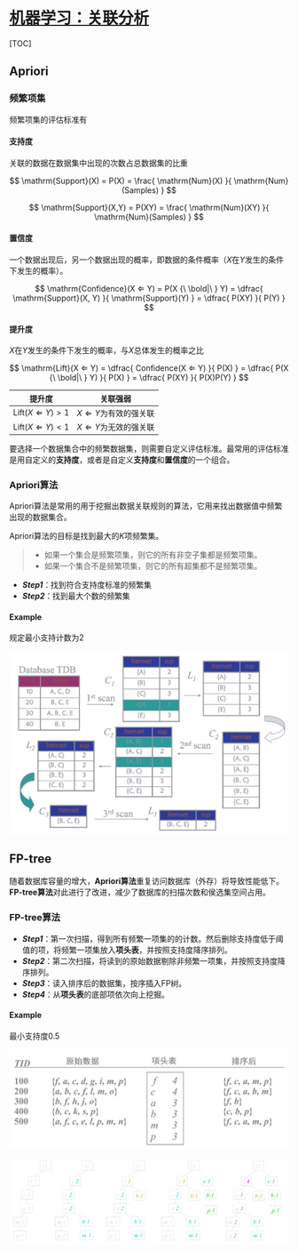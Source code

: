 <link rel='stylesheet' href='../../style/index.css'>
<script src='../../style/index.js'></script>

# [机器学习：关联分析](./index.html)

[TOC]

## Apriori

### 频繁项集

频繁项集的评估标准有

#### 支持度

关联的数据在数据集中出现的次数占总数据集的比重

$$
    \mathrm{Support}(X) = P(X) 
        = \frac{
            \mathrm{Num}(X)
        }{
            \mathrm{Num}(Samples)
        }
$$

$$
    \mathrm{Support}(X,Y) = P(XY) 
        = \frac{
            \mathrm{Num}(XY)
        }{
            \mathrm{Num}(Samples)
        }
$$

#### 置信度

一个数据出现后，另一个数据出现的概率，即数据的条件概率（$X$在$Y$发生的条件下发生的概率）。

$$
    \mathrm{Confidence}(X ⇐ Y)
        = P(X {\ \bold|\ } Y)
        = \dfrac{
            \mathrm{Support}(X, Y)
        }{
            \mathrm{Support}(Y)
        }
        = \dfrac{
            P(XY)
        }{
            P(Y)
        }
$$

#### 提升度

$X$在$Y$发生的条件下发生的概率，与$X$总体发生的概率之比

$$
    \mathrm{Lift}(X ⇐ Y)
        = \dfrac{
            Confidence(X ⇐ Y)
        }{
            P(X)
        }
        = \dfrac{ 
            P(X {\ \bold|\ } Y)
        }{ 
            P(X)
        }
        = \dfrac{
            P(XY)
        }{
            P(X)P(Y)
        }
$$

| 提升度 | 关联强弱 |
| - | - |
| $\mathrm{Lift}(X ⇐ Y) > 1$ | $X ⇐ Y$为有效的强关联 |
| $\mathrm{Lift}(X ⇐ Y) < 1$ | $X ⇐ Y$为无效的强关联 |

<span class='highlight'>要选择一个数据集合中的频繁数据集，则需要自定义评估标准。最常用的评估标准是用自定义的**支持度**，或者是自定义**支持度**和**置信度**的一个组合。</span>

### Apriori算法

Apriori算法是常用的用于挖掘出数据关联规则的算法，它用来找出数据值中频繁出现的数据集合。

Apriori算法的目标是找到最大的$K$项频繁集。

>- 如果一个集合是频繁项集，则它的所有非空子集都是频繁项集。
>- 如果一个集合不是频繁项集，则它的所有超集都不是频繁项集。

- ***Step1***：找到符合支持度标准的频繁集
- ***Step2***：找到最大个数的频繁集

#### Example

规定最小支持计数为2

![](images/relation_Apriori_eg1.png)

## FP-tree

随着数据库容量的增大，**Apriori算法**重复访问数据库（外存）将导致性能低下。**FP-tree算法**对此进行了改进，减少了数据库的扫描次数和侯选集空间占用。

### FP-tree算法

- ***Step1***：第一次扫描，得到所有频繁一项集的的计数。然后删除支持度低于阈值的项，将频繁一项集放入**项头表**，并按照支持度降序排列。
- ***Step2***：第二次扫描，将读到的原始数据剔除非频繁一项集，并按照支持度降序排列。
- ***Step3***：读入排序后的数据集，按序插入FP树。
- ***Step4***：从**项头表**的底部项依次向上挖掘。

#### Example

最小支持度0.5

![](images/relation_fptree_eg1.png)

![](images/relation_fptree_eg1_tree.png)